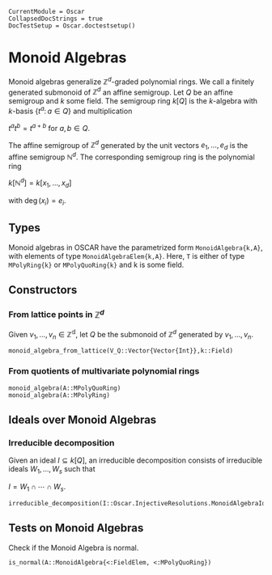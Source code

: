```@meta
CurrentModule = Oscar
CollapsedDocStrings = true
DocTestSetup = Oscar.doctestsetup()
```

# Monoid Algebras
Monoid algebras generalize $\mathbb{Z}^d$-graded polynomial rings. We call a finitely generated submonoid of $\mathbb{Z}^d$ an affine semigroup. Let $Q$ be an affine semigroup and $k$ some field. The semigroup ring $k[Q]$ is the $k$-algebra
with $k$-basis $\{t^a \colon a \in Q\}$ and multiplication

$t^at^b = t^{a+b} \text{ for }a,b \in Q.$

The affine semigroup of $\mathbb{Z}^d$ generated by the unit vectors $e_1,\dots,e_d$ is the affine semigroup $\mathbb{N}^d$. The corresponding semigroup ring is the polynomial ring

$k[\mathbb{N}^d] = k[x_1,\dots,x_d]$

with $\deg(x_i) = e_i$.  

## Types
Monoid algebras in OSCAR have the parametrized form `MonoidAlgebra{k,A}`, with elements of type `MonoidAlgebraElem{k,A}`. Here, `T` is either of type `MPolyRing{k}` or `MPolyQuoRing{k}` and k is some field.

## Constructors

### From lattice points in $\mathbb{Z}^d$
Given $v_1,\dots,v_n\in \mathbb{Z^d}$, let $Q$ be the submonoid of $\mathbb{Z}^d$ generated by $v_1,\dots,v_n$. 
```@docs
monoid_algebra_from_lattice(V_Q::Vector{Vector{Int}},k::Field)
```

### From quotients of multivariate polynomial rings 
```@docs
monoid_algebra(A::MPolyQuoRing)
monoid_algebra(A::MPolyRing)
```

## Ideals over Monoid Algebras

### Irreducible decomposition
Given an ideal $I\subseteq k[Q]$, an irreducible decomposition consists of irreducible ideals $W_1,\dots,W_s$ such that

$I = W_1 \cap \cdots \cap W_s.$

```@docs
irreducible_decomposition(I::Oscar.InjectiveResolutions.MonoidAlgebraIdeal)
```

## Tests on Monoid Algebras
Check if the Monoid Algebra is normal. 
```@docs
is_normal(A::MonoidAlgebra{<:FieldElem, <:MPolyQuoRing})
```